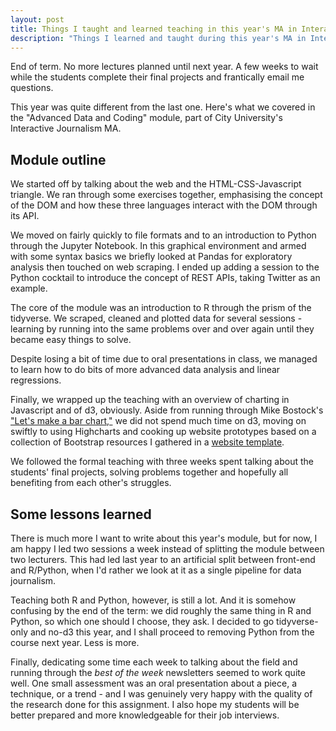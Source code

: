 ```yaml
---
layout: post
title: Things I taught and learned teaching in this year's MA in Interactive Journalism
description: "Things I learned and taught during this year's MA in Interactive Journalism at City University London, from Javascript, Python and R"
---
```



End of term. No more lectures planned until next year. A few weeks to wait while the students complete their final projects and frantically email me questions.

This year was quite different from the last one. Here's what we covered in the "Advanced Data and Coding" module, part of City University's Interactive Journalism MA.

## Module outline

We started off by talking about the web and the HTML-CSS-Javascript triangle. We ran through some exercises together, emphasising the concept of the DOM and how these three languages interact with the DOM through its API.

We moved on fairly quickly to file formats and to an introduction to Python through the Jupyter Notebook. In this graphical environment and armed with some syntax basics we briefly looked at Pandas for exploratory analysis then touched on web scraping. I ended up adding a session to the Python cocktail to introduce the concept of REST APIs, taking Twitter as an example.

The core of the module was an introduction to R through the prism of the tidyverse. We scraped, cleaned and plotted data for several sessions - learning by running into the same problems over and over again until they became easy things to solve. 

Despite losing a bit of time due to oral presentations in class, we managed to learn how to do bits of more advanced data analysis and linear regressions.

Finally, we wrapped up the teaching with an overview of charting in Javascript and of d3, obviously. Aside from running through Mike Bostock's ["Let's make a bar chart,"](https://bost.ocks.org/mike/bar/) we did not spend much time on d3, moving on swiftly to using Highcharts and cooking up website prototypes based on a collection of Bootstrap resources I gathered in a [website template](https://github.com/basilesimon/interactive-journalism-module/tree/master/website-template).

We followed the formal teaching with three weeks spent talking about the students' final projects, solving problems together and hopefully all benefiting from each other's struggles.


## Some lessons learned

There is much more I want to write about this year's module, but for now, I am happy I led two sessions a week instead of splitting the module between two lecturers. This had led last year to an artificial split between front-end and R/Python, when I'd rather we look at it as a single pipeline for data journalism.

Teaching both R and Python, however, is still a lot. And it is somehow confusing by the end of the term: we did roughly the same thing in R and Python, so which one should I choose, they ask. I decided to go tidyverse-only and no-d3 this year, and I shall proceed to removing Python from the course next year. Less is more.

Finally, dedicating some time each week to talking about the field and running through the _best of the week_ newsletters seemed to work quite well. One small assessment was an oral presentation about a piece, a technique, or a trend - and I was genuinely very happy with the quality of the research done for this assignment. I also hope my students will be better prepared and more knowledgeable for their job interviews.
